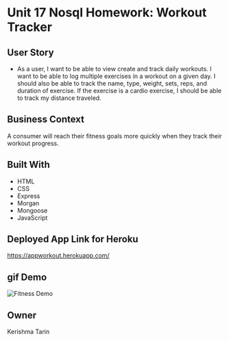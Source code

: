 # Unit 17 Nosql Homework: Workout Tracker

## User Story

* As a user, I want to be able to view create and track daily workouts. I want to be able to log multiple exercises in a workout on a given day. I should also be able to track the name, type, weight, sets, reps, and duration of exercise. If the exercise is a cardio exercise, I should be able to track my distance traveled.

## Business Context

A consumer will reach their fitness goals more quickly when they track their workout progress.

## Built With
- HTML
- CSS
- Express
- Morgan
- Mongoose
- JavaScript 

## Deployed App Link for Heroku
https://appworkout.herokuapp.com/

## gif Demo
![Fitness Demo](demo/Fitness-Tracker!.gif)

## Owner
Kerishma Tarin